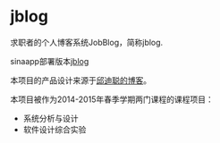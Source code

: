 # jblog
求职者的个人博客系统JobBlog，简称jblog. 

sinaapp部署版本[jblog](http://sysujob.sinaapp.com/)

本项目的产品设计来源于[邱迪聪的博客](http://davidqiu.com/)。

本项目被作为2014-2015年春季学期两门课程的课程项目：
  - 系统分析与设计
  - 软件设计综合实验
